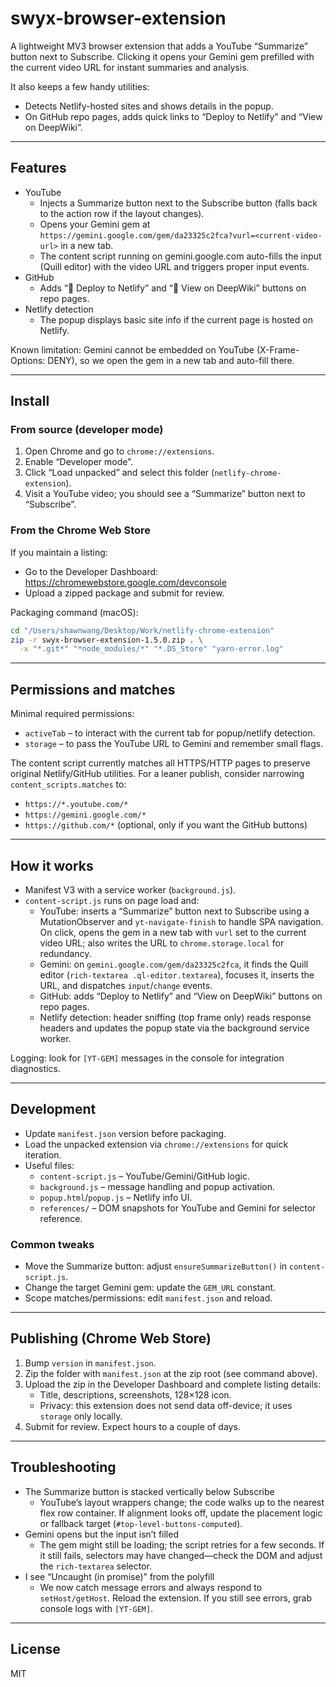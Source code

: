 # swyx-browser-extension

A lightweight MV3 browser extension that adds a YouTube “Summarize” button next to Subscribe. Clicking it opens your Gemini gem prefilled with the current video URL for instant summaries and analysis.

It also keeps a few handy utilities:
- Detects Netlify-hosted sites and shows details in the popup.
- On GitHub repo pages, adds quick links to “Deploy to Netlify” and “View on DeepWiki”.

---

## Features

- YouTube
  - Injects a Summarize button next to the Subscribe button (falls back to the action row if the layout changes).
  - Opens your Gemini gem at `https://gemini.google.com/gem/da23325c2fca?vurl=<current-video-url>` in a new tab.
  - The content script running on gemini.google.com auto-fills the input (Quill editor) with the video URL and triggers proper input events.
- GitHub
  - Adds “💎 Deploy to Netlify” and “🧠 View on DeepWiki” buttons on repo pages.
- Netlify detection
  - The popup displays basic site info if the current page is hosted on Netlify.

Known limitation: Gemini cannot be embedded on YouTube (X-Frame-Options: DENY), so we open the gem in a new tab and auto-fill there.

---

## Install

### From source (developer mode)
1. Open Chrome and go to `chrome://extensions`.
2. Enable “Developer mode”.
3. Click “Load unpacked” and select this folder (`netlify-chrome-extension`).
4. Visit a YouTube video; you should see a “Summarize” button next to “Subscribe”.

### From the Chrome Web Store
If you maintain a listing:
- Go to the Developer Dashboard: https://chromewebstore.google.com/devconsole
- Upload a zipped package and submit for review.

Packaging command (macOS):
```bash
cd "/Users/shawnwang/Desktop/Work/netlify-chrome-extension"
zip -r swyx-browser-extension-1.5.0.zip . \
  -x "*.git*" "*node_modules/*" "*.DS_Store" "yarn-error.log"
```

---

## Permissions and matches

Minimal required permissions:
- `activeTab` – to interact with the current tab for popup/netlify detection.
- `storage` – to pass the YouTube URL to Gemini and remember small flags.

The content script currently matches all HTTPS/HTTP pages to preserve original Netlify/GitHub utilities. For a leaner publish, consider narrowing `content_scripts.matches` to:
- `https://*.youtube.com/*`
- `https://gemini.google.com/*`
- `https://github.com/*` (optional, only if you want the GitHub buttons)

---

## How it works

- Manifest V3 with a service worker (`background.js`).
- `content-script.js` runs on page load and:
  - YouTube: inserts a “Summarize” button next to Subscribe using a MutationObserver and `yt-navigate-finish` to handle SPA navigation. On click, opens the gem in a new tab with `vurl` set to the current video URL; also writes the URL to `chrome.storage.local` for redundancy.
  - Gemini: on `gemini.google.com/gem/da23325c2fca`, it finds the Quill editor (`rich-textarea .ql-editor.textarea`), focuses it, inserts the URL, and dispatches `input`/`change` events.
  - GitHub: adds “Deploy to Netlify” and “View on DeepWiki” buttons on repo pages.
  - Netlify detection: header sniffing (top frame only) reads response headers and updates the popup state via the background service worker.

Logging: look for `[YT-GEM]` messages in the console for integration diagnostics.

---

## Development

- Update `manifest.json` version before packaging.
- Load the unpacked extension via `chrome://extensions` for quick iteration.
- Useful files:
  - `content-script.js` – YouTube/Gemini/GitHub logic.
  - `background.js` – message handling and popup activation.
  - `popup.html`/`popup.js` – Netlify info UI.
  - `references/` – DOM snapshots for YouTube and Gemini for selector reference.

### Common tweaks
- Move the Summarize button: adjust `ensureSummarizeButton()` in `content-script.js`.
- Change the target Gemini gem: update the `GEM_URL` constant.
- Scope matches/permissions: edit `manifest.json` and reload.

---

## Publishing (Chrome Web Store)
1. Bump `version` in `manifest.json`.
2. Zip the folder with `manifest.json` at the zip root (see command above).
3. Upload the zip in the Developer Dashboard and complete listing details:
   - Title, descriptions, screenshots, 128×128 icon.
   - Privacy: this extension does not send data off-device; it uses `storage` only locally.
4. Submit for review. Expect hours to a couple of days.

---

## Troubleshooting
- The Summarize button is stacked vertically below Subscribe
  - YouTube’s layout wrappers change; the code walks up to the nearest flex row container. If alignment looks off, update the placement logic or fallback target (`#top-level-buttons-computed`).
- Gemini opens but the input isn’t filled
  - The gem might still be loading; the script retries for a few seconds. If it still fails, selectors may have changed—check the DOM and adjust the `rich-textarea` selector.
- I see “Uncaught (in promise)” from the polyfill
  - We now catch message errors and always respond to `setHost/getHost`. Reload the extension. If you still see errors, grab console logs with `[YT-GEM]`.

---

## License
MIT